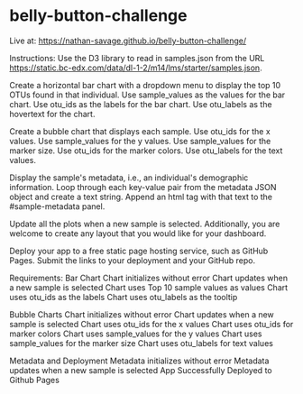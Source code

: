 # belly-button-challenge

Live at: 
https://nathan-savage.github.io/belly-button-challenge/

Instructions:
Use the D3 library to read in samples.json from the URL https://static.bc-edx.com/data/dl-1-2/m14/lms/starter/samples.json.

Create a horizontal bar chart with a dropdown menu to display the top 10 OTUs found in that individual.
    Use sample_values as the values for the bar chart.
    Use otu_ids as the labels for the bar chart.
    Use otu_labels as the hovertext for the chart.

Create a bubble chart that displays each sample.
    Use otu_ids for the x values.
    Use sample_values for the y values.
    Use sample_values for the marker size.
    Use otu_ids for the marker colors.
    Use otu_labels for the text values.

Display the sample's metadata, i.e., an individual's demographic information.
    Loop through each key-value pair from the metadata JSON object and create a text string.
    Append an html tag with that text to the #sample-metadata panel.

Update all the plots when a new sample is selected. 
Additionally, you are welcome to create any layout that you would like for your dashboard.

Deploy your app to a free static page hosting service, such as GitHub Pages. 
Submit the links to your deployment and your GitHub repo. 

Requirements:
Bar Chart
    Chart initializes without error
    Chart updates when a new sample is selected
    Chart uses Top 10 sample values as values
    Chart uses otu_ids as the labels
    Chart uses otu_labels as the tooltip

Bubble Charts
    Chart initializes without error
    Chart updates when a new sample is selected
    Chart uses otu_ids for the x values
    Chart uses otu_ids for marker colors
    Chart uses sample_values for the y values 
    Chart uses sample_values for the marker size 
    Chart uses otu_labels for text values 

Metadata and Deployment
    Metadata initializes without error 
    Metadata updates when a new sample is selected 
    App Successfully Deployed to Github Pages 

